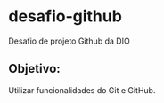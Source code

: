 # desafio-github
Desafio de projeto Github da DIO

## Objetivo:
Utilizar funcionalidades do Git e GitHub.
